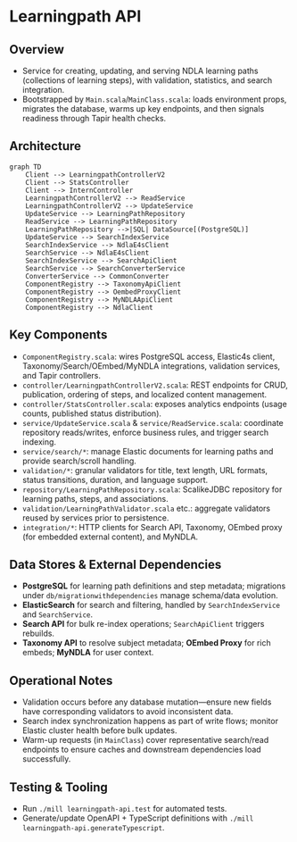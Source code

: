 # Learningpath API

## Overview
- Service for creating, updating, and serving NDLA learning paths (collections of learning steps), with validation, statistics, and search integration.
- Bootstrapped by `Main.scala`/`MainClass.scala`: loads environment props, migrates the database, warms up key endpoints, and then signals readiness through Tapir health checks.

## Architecture
```mermaid
graph TD
    Client --> LearningpathControllerV2
    Client --> StatsController
    Client --> InternController
    LearningpathControllerV2 --> ReadService
    LearningpathControllerV2 --> UpdateService
    UpdateService --> LearningPathRepository
    ReadService --> LearningPathRepository
    LearningPathRepository -->|SQL| DataSource[(PostgreSQL)]
    UpdateService --> SearchIndexService
    SearchIndexService --> NdlaE4sClient
    SearchService --> NdlaE4sClient
    SearchIndexService --> SearchApiClient
    SearchService --> SearchConverterService
    ConverterService --> CommonConverter
    ComponentRegistry --> TaxonomyApiClient
    ComponentRegistry --> OembedProxyClient
    ComponentRegistry --> MyNDLAApiClient
    ComponentRegistry --> NdlaClient
```

## Key Components
- `ComponentRegistry.scala`: wires PostgreSQL access, Elastic4s client, Taxonomy/Search/OEmbed/MyNDLA integrations, validation services, and Tapir controllers.
- `controller/LearningpathControllerV2.scala`: REST endpoints for CRUD, publication, ordering of steps, and localized content management.
- `controller/StatsController.scala`: exposes analytics endpoints (usage counts, published status distribution).
- `service/UpdateService.scala` & `service/ReadService.scala`: coordinate repository reads/writes, enforce business rules, and trigger search indexing.
- `service/search/*`: manage Elastic documents for learning paths and provide search/scroll handling.
- `validation/*`: granular validators for title, text length, URL formats, status transitions, duration, and language support.
- `repository/LearningPathRepository.scala`: ScalikeJDBC repository for learning paths, steps, and associations.
- `validation/LearningPathValidator.scala` etc.: aggregate validators reused by services prior to persistence.
- `integration/*`: HTTP clients for Search API, Taxonomy, OEmbed proxy (for embedded external content), and MyNDLA.

## Data Stores & External Dependencies
- **PostgreSQL** for learning path definitions and step metadata; migrations under `db/migrationwithdependencies` manage schema/data evolution.
- **ElasticSearch** for search and filtering, handled by `SearchIndexService` and `SearchService`.
- **Search API** for bulk re-index operations; `SearchApiClient` triggers rebuilds.
- **Taxonomy API** to resolve subject metadata; **OEmbed Proxy** for rich embeds; **MyNDLA** for user context.

## Operational Notes
- Validation occurs before any database mutation—ensure new fields have corresponding validators to avoid inconsistent data.
- Search index synchronization happens as part of write flows; monitor Elastic cluster health before bulk updates.
- Warm-up requests (in `MainClass`) cover representative search/read endpoints to ensure caches and downstream dependencies load successfully.

## Testing & Tooling
- Run `./mill learningpath-api.test` for automated tests.
- Generate/update OpenAPI + TypeScript definitions with `./mill learningpath-api.generateTypescript`.

